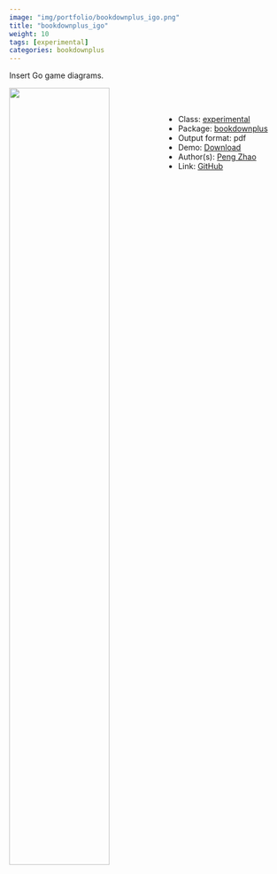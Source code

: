 ```yaml
---
image: "img/portfolio/bookdownplus_igo.png"
title: "bookdownplus_igo"
weight: 10
tags: [experimental]
categories: bookdownplus
---
```


Insert Go game diagrams.

<!--more-->

<p><a href="../../img/portfolio/bookdownplus_igo.png"><img class = "jf-image-shadow" src="../../img/portfolio/bookdownplus_igo.png" width="60%"  align="left"></a></p>

<br><br>

- Class: [experimental](../../tags/experimental)
- Package: [bookdownplus](bookdownplus)
- Output format: pdf
- Demo: [Download](https://pzhaonet.github.io/bookdownplus/upload/igo/showcase/igo.pdf)
- Author(s): [Peng Zhao](https://pzhao.org)
- Link: [GitHub](https://github.com/pzhaonet/bookdownplus)


